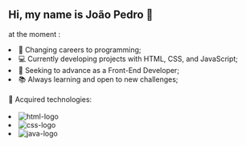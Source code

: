 ## Hi, my name is João Pedro 👋

at the moment :
<lu>
<li>🎯 Changing careers to programming; </li>
<li>💻 Currently developing projects with HTML, CSS, and JavaScript; </li>
<li>🚀 Seeking to advance as a Front-End Developer;</li>
<li>📚 Always learning and open to new challenges;</li>
</lu>
<br>
🔨 Acquired technologies:
<br>
<br>
<lu>
<li> <img src="https://img.shields.io/badge/HTML-239120?style=for-the-badge&logo=html5&logoColor=white" alt="html-logo"</img> </li>
<li> <img src="https://img.shields.io/badge/CSS3-1572B6?style=for-the-badge&logo=css3&logoColor=white" alt="css-logo"</img> </li>
<li> <img src="https://img.shields.io/badge/JavaScript-F7DF1E?style=for-the-badge&logo=javascript&logoColor=black" alt="java-logo"</img> </li>
</lu>

